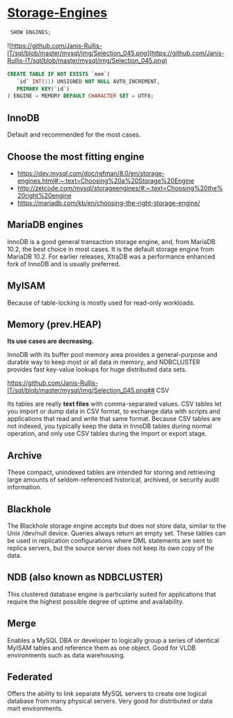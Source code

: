 # [Storage-Engines](https://dev.mysql.com/doc/refman/8.0/en/storage-engines.html)

```sql
 SHOW ENGINES;
 ```
 
 ![https://github.com/Janis-Rullis-IT/sql/blob/master/mysql/img/Selection_045.png](https://github.com/Janis-Rullis-IT/sql/blob/master/mysql/img/Selection_045.png)
 
 ```sql
 CREATE TABLE IF NOT EXISTS `mem`(
    `id` INT(11) UNSIGNED NOT NULL AUTO_INCREMENT,
    PRIMARY KEY(`id`)
) ENGINE = MEMORY DEFAULT CHARACTER SET = UTF8;
```
 
 ## InnoDB
 
Default and recommended for the most cases.
 
 ## Choose the most fitting engine
 
 * https://dev.mysql.com/doc/refman/8.0/en/storage-engines.html#:~:text=Choosing%20a%20Storage%20Engine
 * http://zetcode.com/mysql/storageengines/#:~:text=Choosing%20the%20right%20engine
 * https://mariadb.com/kb/en/choosing-the-right-storage-engine/
 
 ## MariaDB engines
 
InnoDB is a good general transaction storage engine, and, from MariaDB 10.2, the best choice in most cases. It is the default storage engine from MariaDB 10.2. For earlier releases, XtraDB was a performance enhanced fork of InnoDB and is usually preferred.
 
 ## MyISAM
 
 Because of table-locking is mostly used for read-only workloads.

## Memory (prev.HEAP)

**Its use cases are decreasing.**

InnoDB with its buffer pool memory area provides a general-purpose and durable way to keep most or all data in memory, and NDBCLUSTER provides fast key-value lookups for huge distributed data sets.

https://github.com/Janis-Rullis-IT/sql/blob/master/mysql/img/Selection_045.png## CSV

Its tables are really **text files** with comma-separated values.
CSV tables let you import or dump data in CSV format, to exchange data with scripts and applications that read and write that same format. Because CSV tables are not indexed, you typically keep the data in InnoDB tables during normal operation, and only use CSV tables during the import or export stage.

## Archive

These compact, unindexed tables are intended for storing and retrieving large amounts of seldom-referenced historical, archived, or security audit information.

## Blackhole

The Blackhole storage engine accepts but does not store data, similar to the Unix /dev/null device. Queries always return an empty set. These tables can be used in replication configurations where DML statements are sent to replica servers, but the source server does not keep its own copy of the data.

## NDB (also known as NDBCLUSTER)

This clustered database engine is particularly suited for applications that require the highest possible degree of uptime and availability.

## Merge

Enables a MySQL DBA or developer to logically group a series of identical MyISAM tables and reference them as one object. Good for VLDB environments such as data warehousing.

## Federated

Offers the ability to link separate MySQL servers to create one logical database from many physical servers. Very good for distributed or data mart environments.
